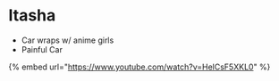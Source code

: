 # Itasha

* Car wraps w/ anime girls
* Painful Car

{% embed url="https://www.youtube.com/watch?v=HelCsF5XKL0" %}
